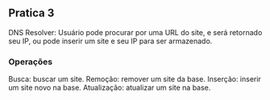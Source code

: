## Pratica 3

DNS Resolver: Usuário pode procurar por uma URL do site, e será retornado seu IP, ou pode inserir um site e seu IP para ser armazenado.

### Operações

Busca: buscar um site.
Remoção: remover um site da base.
Inserção: inserir um site novo na base.
Atualização: atualizar um site na base.
